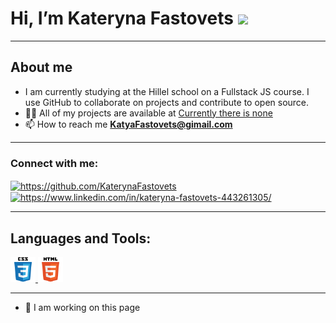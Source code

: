 # Hi, I’m Kateryna Fastovets <img src="https://github.com/blackcater/blackcater/raw/main/images/Hi.gif" height="32"/>

---

## About me

- I am currently studying at the Hillel school on a Fullstack JS course. I use GitHub to collaborate on projects and contribute to open source.
- 👨‍💻 All of my projects are available at [Currently there is none](https://www.linkedin.com/in/kateryna-fastovets-443261305/)
- 📫 How to reach me **KatyaFastovets@gimail.com**

---

### Connect with me:

<a href="https://github.com/KaterynaFastovets" target="blank"><img align="center" src="https://encrypted-tbn0.gstatic.com/images?q=tbn:ANd9GcTA5gZzpw9gikp3ACJzDBLS1Dd3LBh48uLnGy90mVcfQhC8kV2VnO1PwqF8UZqe-vbIf5w&usqp=CAU" alt="https://github.com/KaterynaFastovets" height="30" width="40" /></a>
<a href="https://linkedin.com/in/https://www.linkedin.com/in/kateryna-fastovets-443261305/" target="blank"><img align="center" src="https://raw.githubusercontent.com/rahuldkjain/github-profile-readme-generator/master/src/images/icons/Social/linked-in-alt.svg" alt="https://www.linkedin.com/in/kateryna-fastovets-443261305/" height="30" width="40" /></a>

---

## Languages and Tools:

<a href="https://www.w3schools.com/css/" target="_blank" rel="noreferrer"> <img src="https://raw.githubusercontent.com/devicons/devicon/master/icons/css3/css3-original-wordmark.svg" alt="css3" width="40" height="40"/> </a>
<a href="https://www.w3.org/html/" target="_blank" rel="noreferrer"> <img src="https://raw.githubusercontent.com/devicons/devicon/master/icons/html5/html5-original-wordmark.svg" alt="html5" width="40" height="40"/> </a>

---

- 🔭 I am working on this page
